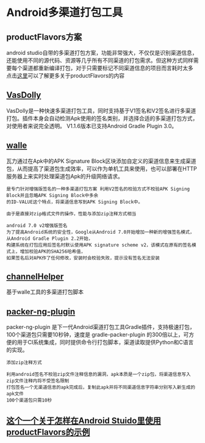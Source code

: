 # Android多渠道打包工具
## productFlavors方案
android studio自带的多渠道打包方案，功能非常强大，不仅仅是识别渠道信息，还能使用不同的源代码、资源等几乎所有不同渠道的打包需求。但这种方式同样需要每个渠道都重新编译打包，对于只需要标记不同渠道信息的项目而言耗时太多 
点击[这里](http://tools.android.com/tech-docs/new-build-system/user-guide#TOC-Product-flavors)可以了解更多关于productFlavors的内容
## [VasDolly](https://github.com/Tencent/VasDolly)
VasDolly是一种快速多渠道打包工具，同时支持基于V1签名和V2签名进行多渠道打包。插件本身会自动检测Apk使用的签名类别，并选择合适的多渠道打包方式，对使用者来说完全透明。 V1.1.6版本已支持Android Gradle Plugin 3.0。
## [walle](https://github.com/Meituan-Dianping/walle)
瓦力通过在Apk中的APK Signature Block区块添加自定义的渠道信息来生成渠道包，从而提高了渠道包生成效率，可以作为单机工具来使用，也可以部署在HTTP服务器上来实时处理渠道包Apk的升级网络请求。
```
是专门针对增强版签名的一种多渠道打包方案 利用V2签名的校验方式不校验APK Signing Block并且忽略APK Signing Block中多余
的ID-VALUE这个特点，将渠道信息写到APK Signing Block中。

由于是直接对zip格式文件的操作，性能与添加zip注释方式相当

android 7.0 v2增强版签名
为了提高Android系统的安全性，Google从Android 7.0开始增加一种新的增强签名模式，从Android Gradle Plugin 2.2开始，
构建系统在打包应用后签名时默认使用APK signature scheme v2，该模式在原有的签名模式上，增加校验APK的SHA256哈希值，
如果签名后对APK作了任何修改，安装时会校验失败，提示没有签名无法安装
```
## [channelHelper](https://github.com/wswenyue/channelHelper)
基于walle工具的多渠道打包脚本
## [packer-ng-plugin](https://github.com/mcxiaoke/packer-ng-plugin)
packer-ng-plugin 是下一代Android渠道打包工具Gradle插件，支持极速打包，100个渠道包只需要10秒钟，速度是 gradle-packer-plugin 的300倍以上，可方便的用于CI系统集成，同时提供命令行打包脚本，渠道读取提供Python和C语言的实现。
```
添加zip注释方式

利用android签名不校验zip文件注释信息的漏洞，apk本质是一个zip包，将渠道信息写入zip文件注释内将不受签名限制 
打包签名一个无渠道信息的apk完成后，复制此apk并将不同渠道信息字符串分别写入新生成的apk文件 
100个渠道包只需10秒
```
## [这个一个关于怎样在Android Stuido里使用productFlavors的示例](https://github.com/lendylongli/ProductFlavorsAdDemo)
